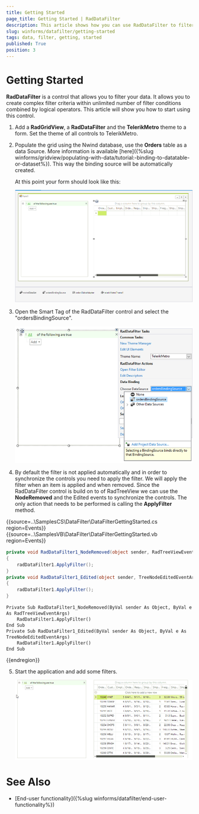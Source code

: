 ```yaml
---
title: Getting Started
page_title: Getting Started | RadDataFilter
description: This article shows how you can use RadDataFilter to filter the data inside RadGridView. 
slug: winforms/datafilter/getting-started
tags: data, filter, getting, started
published: True
position: 3
---
```


# Getting Started

__RadDataFilter__ is a control that allows you to filter your data. It allows you to create complex filter criteria within unlimited number of filter conditions combined by logical operators. This article will show you how to start using this control.

1. Add a __RadGridView__, a __RadDataFilter__ and the __TelerikMetro__ theme to a form. Set the theme of all controls to TelerikMetro.

2. Populate the grid using the Nwind database, use the __Orders__ table as a data Source. More information is available [here]({%slug  winforms/gridview/populating-with-data/tutorial:-binding-to-datatable-or-dataset%}). This way the binding source will be automatically created.

    At this point your form should look like this:
    
   ![datafilter-getting-started001](images/datafilter-getting-started001.png)


3. Open the Smart Tag of the RadDataFilter control and select the "ordersBindingSource".

    ![datafilter-getting-started002](images/datafilter-getting-started002.png)

4. By default the filter is not applied automatically and in order to synchronize the controls you need to apply the  filter. We will apply the filter when an item is applied and when removed. Since the RadDataFilter control is build on to of RadTreeView we can use the __NodeRemoved__ and the Edited events to synchronize the controls. The only action that needs to be performed is calling the __ApplyFilter__ method.

{{source=..\SamplesCS\DataFilter\DataFilterGettingStarted.cs region=Events}} 
{{source=..\SamplesVB\DataFilter\DataFilterGettingStarted.vb region=Events}}
````C#
private void RadDataFilter1_NodeRemoved(object sender, RadTreeViewEventArgs e)
{
    radDataFilter1.ApplyFilter();
}
private void RadDataFilter1_Edited(object sender, TreeNodeEditedEventArgs e)
{
    radDataFilter1.ApplyFilter();
}

````
````VB.NET
Private Sub RadDataFilter1_NodeRemoved(ByVal sender As Object, ByVal e As RadTreeViewEventArgs)
    RadDataFilter1.ApplyFilter()
End Sub
Private Sub RadDataFilter1_Edited(ByVal sender As Object, ByVal e As TreeNodeEditedEventArgs)
    RadDataFilter1.ApplyFilter()
End Sub

```` 


{{endregion}}


5. Start the application and add some filters.

    ![datafilter-getting-started003](images/datafilter-getting-started003.gif)

# See Also 

* [End-user functionality]({%slug winforms/datafilter/end-user-functionality%})